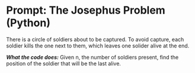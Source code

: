 # Prompt: The Josephus Problem (Python)
There is a circle of soldiers about to be captured. To avoid capture, each soldier kills the one next to them, which leaves one solider alive at the end.

***What the code does:*** Given n, the number of soldiers present, find the position of the soldier that will be the last alive.